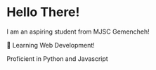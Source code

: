 # Hello There!

I am an aspiring student from MJSC Gemencheh!

📌 Learning Web Development!

Proficient in Python and Javascript
